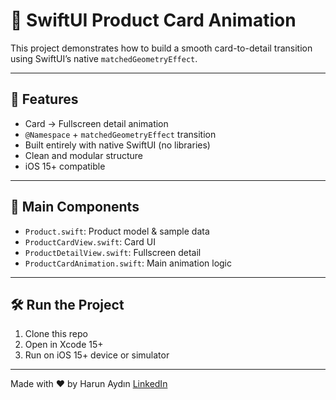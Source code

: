 # 🧩 SwiftUI Product Card Animation

This project demonstrates how to build a smooth card-to-detail transition using SwiftUI’s native `matchedGeometryEffect`.

---

## 🔧 Features

- Card → Fullscreen detail animation
- `@Namespace` + `matchedGeometryEffect` transition
- Built entirely with native SwiftUI (no libraries)
- Clean and modular structure
- iOS 15+ compatible

---

## 📂 Main Components

- `Product.swift`: Product model & sample data  
- `ProductCardView.swift`: Card UI  
- `ProductDetailView.swift`: Fullscreen detail  
- `ProductCardAnimation.swift`: Main animation logic

---


## 🛠 Run the Project

1. Clone this repo  
2. Open in Xcode 15+  
3. Run on iOS 15+ device or simulator

---

Made with ❤️ by Harun Aydın
[LinkedIn](https://www.linkedin.com/in/harun-ayd%C4%B1n-53328b160/)